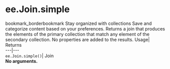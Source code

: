  
#  ee.Join.simple 
bookmark_borderbookmark Stay organized with collections  Save and categorize content based on your preferences.
Returns a join that produces the elements of the primary collection that match any element of the secondary collection. No properties are added to the results. 
Usage| Returns  
---|---  
`ee.Join.simple()`| Join  
**No arguments.**

